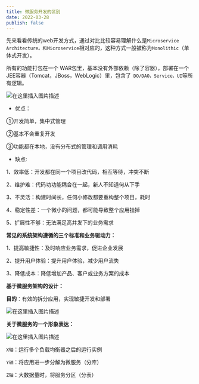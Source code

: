 ```yaml
---
title: 微服务开发的区别
date: 2022-03-28
publish: false
---
```


先来看看传统的web开发方式，通过对比比较容易理解什么是`Microservice Architecture。和Microservice`相对应的，这种方式一般被称为`Monolithic`（单体式开发）。

所有的功能打包在一个 WAR包里，基本没有外部依赖（除了容器），部署在一个JEE容器（Tomcat，JBoss，WebLogic）里，包含了` DO/DAO，Service，UI`等所有逻辑。

![在这里插入图片描述](https://img-blog.csdnimg.cn/ffbf2574cc5844f09e1092b998a14165.png?x-oss-process=image/watermark,type_d3F5LXplbmhlaQ,shadow_50,text_Q1NETiBAbGVlZGNvZGVKb2huMDE=,size_9,color_FFFFFF,t_70,g_se,x_16)

* 优点：

①开发简单，集中式管理

②基本不会重复开发

③功能都在本地，没有分布式的管理和调用消耗

* 缺点:

1、效率低：开发都在同一个项目改代码，相互等待，冲突不断

2、维护难：代码功功能耦合在一起，新人不知道何从下手

3、不灵活：构建时间长，任何小修改都要重构整个项目，耗时

4、稳定性差：一个微小的问题，都可能导致整个应用挂掉

5、扩展性不够：无法满足高并发下的业务需求

**常见的系统架构遵循的三个标准和业务驱动力：**

1、提高敏捷性：及时响应业务需求，促进企业发展

2、提升用户体验：提升用户体验，减少用户流失

3、降低成本：降低增加产品、客户或业务方案的成本

**基于微服务架构的设计：**

**目的**：有效的拆分应用，实现敏捷开发和部署

![在这里插入图片描述](https://img-blog.csdnimg.cn/48e3823eda014177ae1f47fd46faf6ea.png?x-oss-process=image/watermark,type_d3F5LXplbmhlaQ,shadow_50,text_Q1NETiBAbGVlZGNvZGVKb2huMDE=,size_18,color_FFFFFF,t_70,g_se,x_16)

**关于微服务的一个形象表达：**

![在这里插入图片描述](https://img-blog.csdnimg.cn/c1bb6a264c644c31875f7690b4ed79aa.png?x-oss-process=image/watermark,type_d3F5LXplbmhlaQ,shadow_50,text_Q1NETiBAbGVlZGNvZGVKb2huMDE=,size_14,color_FFFFFF,t_70,g_se,x_16)

`X轴`：运行多个负载均衡器之后的运行实例

`Y轴`：将应用进一步分解为微服务（分库）

`Z轴`：大数据量时，将服务分区（分表）
